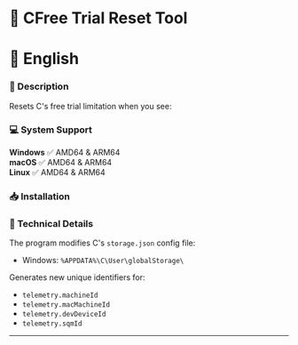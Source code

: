 # 🚀 CFree Trial Reset Tool

<div align="center">


</div>

# 🌟 English

### 📝 Description

Resets C's free trial limitation when you see:


### 💻 System Support

**Windows** ✅ AMD64 & ARM64  
**macOS** ✅ AMD64 & ARM64  
**Linux** ✅ AMD64 & ARM64

### 📥 Installation



### 🔧 Technical Details

The program modifies C's `storage.json` config file:
- Windows: `%APPDATA%\C\User\globalStorage\`


Generates new unique identifiers for:
- `telemetry.machineId`
- `telemetry.macMachineId`
- `telemetry.devDeviceId`
- `telemetry.sqmId`

---
